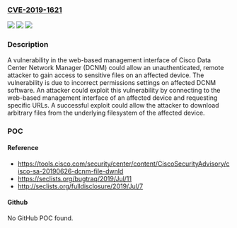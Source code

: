 ### [CVE-2019-1621](https://cve.mitre.org/cgi-bin/cvename.cgi?name=CVE-2019-1621)
![](https://img.shields.io/static/v1?label=Product&message=Cisco%20Data%20Center%20Network%20Manager%20&color=blue)
![](https://img.shields.io/static/v1?label=Version&message=n%2Fa&color=blue)
![](https://img.shields.io/static/v1?label=Vulnerability&message=CWE-264&color=brighgreen)

### Description

A vulnerability in the web-based management interface of Cisco Data Center Network Manager (DCNM) could allow an unauthenticated, remote attacker to gain access to sensitive files on an affected device. The vulnerability is due to incorrect permissions settings on affected DCNM software. An attacker could exploit this vulnerability by connecting to the web-based management interface of an affected device and requesting specific URLs. A successful exploit could allow the attacker to download arbitrary files from the underlying filesystem of the affected device.

### POC

#### Reference
- https://tools.cisco.com/security/center/content/CiscoSecurityAdvisory/cisco-sa-20190626-dcnm-file-dwnld
- https://seclists.org/bugtraq/2019/Jul/11
- http://seclists.org/fulldisclosure/2019/Jul/7

#### Github
No GitHub POC found.

